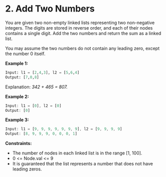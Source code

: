 # 2. Add Two Numbers

You are given two non-empty linked lists representing two non-negative integers. The digits are stored in reverse order,
and each of their nodes contains a single digit. Add the two numbers and return the sum as a linked list.

You may assume the two numbers do not contain any leading zero, except the number 0 itself.

**Example 1:**

```python
Input: l1 = [2,4,3], l2 = [5,6,4]
Output: [7,0,8]
```

Explanation: _342 + 465 = 807._

**Example 2:**

```js
Input: l1 = [0], l2 = [0]
Output: [0]
```

**Example 3:**

```js
Input: l1 = [9, 9, 9, 9, 9, 9, 9], l2 = [9, 9, 9, 9]
Output: [8, 9, 9, 9, 0, 0, 0, 1]
```

**Constraints:**

- The number of nodes in each linked list is in the range [1, 100].
- 0 <= Node.val <= 9
- It is guaranteed that the list represents a number that does not have leading zeros.
